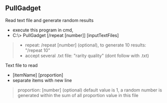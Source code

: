 ﻿## PullGadget
Read text file and generate random results
- execute this program in cmd,
- C:\\> PullGadget [/repeat [number]] [inputTextFiles]
> -  repeat: /repeat [number] (optional), to generate 10 results: "/repeat 10"
> - accept several .txt file: "rarity quality" (dont follow with .txt)

Text file to read
- [itemName] [proportion]
- separate items with new line
> proportion: [number] (optional)
> default value is 1, a random number is generated within the sum of all proportion value in this file
